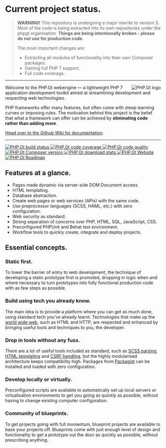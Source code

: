 Current project status.
=======================

> **WARNING!** This repository is undergoing a major rewrite to version 3. Most of the code is being extracted into its own repositories under the phpgt organisation. **Things are being intentionally broken - please do not use for production code**.
>
> The most important changes are:
>
> + Extracting all modules of functionality into their own Composer packages.
> + Gaining full PHP 7 support.
> + Full code coverage.

***

<img align="right" src="https://raw.githubusercontent.com/phpgt/webengine/master/logo.png" alt="PHP.Gt logo" />

Welcome to the PHP.Gt webengine — a lightweight PHP 7 application development toolkit aimed at streamlining development and respecting web technologies.

PHP frameworks offer many features, but often come with steep learning curves or imposing rules. The motivation behind this project is the belief that what a framework can offer can be achieved by **eliminating code rather than adding more**.

[Head over to the Github Wiki for documentation](https://github.com/phpgt/webengine/wiki).

***

<a href="https://circleci.com/gh/phpgt/webengine" target="_blank">
    <img src="http://img.shields.io/circleci/project/phpgt/webengine.svg?style=flat-square" alt="PHP.Gt build status" />
</a>
<a href="https://coveralls.io/r/phpgt/webengine" target="_blank">
    <img src="http://img.shields.io/coveralls/phpgt/webengine.svg?style=flat-square" alt="PHP.Gt code coverage" />
</a>
<a href="https://scrutinizer-ci.com/g/phpgt/webengine" target="_blank">
    <img src="http://img.shields.io/scrutinizer/g/phpgt/webengine.svg?style=flat-square" alt="PHP.Gt code quality" />
</a>
<a href="https://packagist.org/packages/phpgt/webengine" target="_blank">
    <img src="http://img.shields.io/packagist/v/phpgt/webengine.svg?style=flat-square" alt="PHP.Gt Composer version" />
</a>
<a href="https://packagist.org/packages/phpgt/webengine" target="_blank">
    <img src="http://img.shields.io/packagist/dm/phpgt/webengine.svg?style=flat-square" alt="PHP.Gt download stats" />
</a>
<a href="http://www.php.gt" target="_blank">
    <img src="http://img.shields.io/badge/web-www.php.gt-26a5e3.svg?style=flat-square" alt="PHP.Gt Website" />
</a>
<a href="https://php.gt/trello" target="_blank">
    <img src="http://img.shields.io/badge/roadmap-public%20trello-26a5e3.svg?style=flat-square" alt="PHP.Gt Roadmap" />
</a>

Features at a glance.
---------------------

+ Pages made dynamic via server-side DOM Document access.
+ HTML templating.
+ Database abstraction.
+ Create web pages or web services (APIs) with the same code.
+ Use preprocessor languages (SCSS, HAML, etc.) with zero configuration.
+ Web security as standard.
+ Strong separation of concerns over PHP, HTML, SQL, JavaScript, CSS.
+ Preconfigured PHPUnit and Behat test environment.
+ Workflow tools to quickly create, integrate and deploy projects.

Essential concepts.
-------------------

### Static first.

To lower the barrier of entry to web development, the technique of developing a static prototype first is promoted, dropping in logic when and where necessary to turn prototypes into fully functional production code with as few steps as possible.

### Build using tech you already know.

The main idea is to provide a platform where you can get as much done, using standard tech you've already learnt. Technologies that make up the [world wide web](https://en.wikipedia.org/wiki/World_Wide_Web), such as HTML and HTTP, are respected and enhanced by bringing useful tools and techniques to you, the developer.

### Drop in tools without any fuss.

There are a lot of useful tools included as standard, such as [SCSS parsing](https://github.com/phpgt/webengine/wiki/Client-side-files), [HTML templating](https://github.com/phpgt/webengine/wiki/Templating) and [CSRF handling](https://github.com/phpgt/webengine/wiki/CSRF), but the highly modularised architecture keeps compatibility high. Packages from [Packagist](https://packagist.org) can be installed and loaded with zero configuration.

### Develop locally or virtually.

Preconfigured scripts are available to automatically set up local servers or virtualisation environments to get you going as quickly as possible, without having to change existing computer configuration.

### Community of blueprints.

To get projects going with full momentum, blueprint projects are available to base your projects off. Blueprints come with just enough level of design and functionality to get a prototype out the door as quickly as possible, without prescribing anything.

